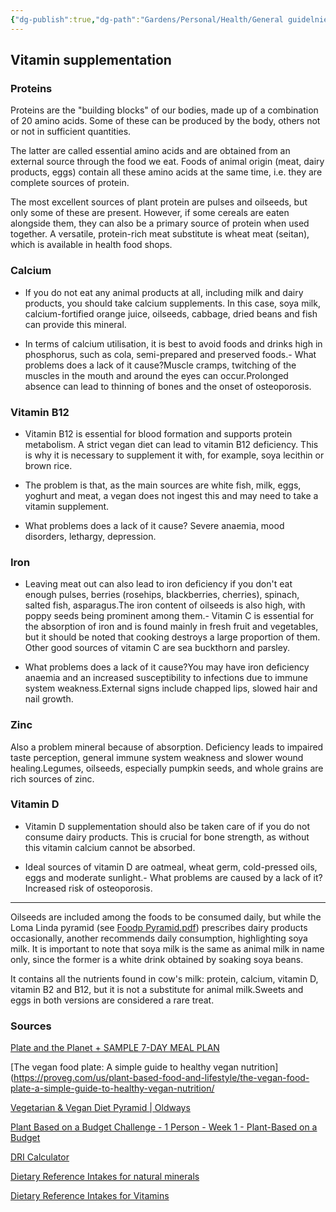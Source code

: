 ```yaml
---
{"dg-publish":true,"dg-path":"Gardens/Personal/Health/General guidelnies for vegetarian diet.md","permalink":"/gardens/personal/health/general-guidelnies-for-vegetarian-diet/","tags":["health","diet"]}
---
```



## Vitamin supplementation
### Proteins 
Proteins are the "building blocks" of our bodies, made up of a combination of 20 amino acids. Some of these can be produced by the body, others not or not in sufficient quantities.

The latter are called essential amino acids and are obtained from an external source through the food we eat. Foods of animal origin (meat, dairy products, eggs) contain all these amino acids at the same time, i.e. they are complete sources of protein.

The most excellent sources of plant protein are pulses and oilseeds, but only some of these are present. However, if some cereals are eaten alongside them, they can also be a primary source of protein when used together. A versatile, protein-rich meat substitute is wheat meat (seitan), which is available in health food shops.

### Calcium

- If you do not eat any animal products at all, including milk and dairy products, you should take calcium supplements. In this case, soya milk, calcium-fortified orange juice, oilseeds, cabbage, dried beans and fish can provide this mineral.

- In terms of calcium utilisation, it is best to avoid foods and drinks high in phosphorus, such as cola, semi-prepared and preserved foods.- What problems does a lack of it cause?Muscle cramps, twitching of the muscles in the mouth and around the eyes can occur.Prolonged absence can lead to thinning of bones and the onset of osteoporosis.


### Vitamin B12

- Vitamin B12 is essential for blood formation and supports protein metabolism. A strict vegan diet can lead to vitamin B12 deficiency. This is why it is necessary to supplement it with, for example, soya lecithin or brown rice.

- The problem is that, as the main sources are white fish, milk, eggs, yoghurt and meat, a vegan does not ingest this and may need to take a vitamin supplement.

- What problems does a lack of it cause? Severe anaemia, mood disorders, lethargy, depression. 

### Iron

- Leaving meat out can also lead to iron deficiency if you don't eat enough pulses, berries (rosehips, blackberries, cherries), spinach, salted fish, asparagus.The iron content of oilseeds is also high, with poppy seeds being prominent among them.- Vitamin C is essential for the absorption of iron and is found mainly in fresh fruit and vegetables, but it should be noted that cooking destroys a large proportion of them. Other good sources of vitamin C are sea buckthorn and parsley.

- What problems does a lack of it cause?You may have iron deficiency anaemia and an increased susceptibility to infections due to immune system weakness.External signs include chapped lips, slowed hair and nail growth.

### Zinc
Also a problem mineral because of absorption. Deficiency leads to impaired taste perception, general immune system weakness and slower wound healing.Legumes, oilseeds, especially pumpkin seeds, and whole grains are rich sources of zinc.

### Vitamin D
- Vitamin D supplementation should also be taken care of if you do not consume dairy products. This is crucial for bone strength, as without this vitamin calcium cannot be absorbed.

- Ideal sources of vitamin D are oatmeal, wheat germ, cold-pressed oils, eggs and moderate sunlight.- What problems are caused by a lack of it? Increased risk of osteoporosis.

___ 
Oilseeds are included among the foods to be consumed daily, but while the Loma Linda pyramid (see [Foodp Pyramid.pdf](https://www.vegetariannutrition.org/6icvn/food-pyramid.pdf)) prescribes dairy products occasionally, another recommends daily consumption, highlighting soya milk. It is important to note that soya milk is the same as animal milk in name only, since the former is a white drink obtained by soaking soya beans.

It contains all the nutrients found in cow's milk: protein, calcium, vitamin D, vitamin B2 and B12, but it is not a substitute for animal milk.Sweets and eggs in both versions are considered a rare treat. 



### Sources
[Plate and the Planet + SAMPLE 7-DAY MEAL PLAN](https://www.hsph.harvard.edu/nutritionsource/sustainability/plate-and-planet/)

[The vegan food plate: A simple guide to healthy vegan nutrition](https://proveg.com/us/plant-based-food-and-lifestyle/the-vegan-food-plate-a-simple-guide-to-healthy-vegan-nutrition/

[Vegetarian & Vegan Diet Pyramid | Oldways](https://oldwayspt.org/traditional-diets/vegetarian-vegan-diet/vegetarian-vegan-diet-pyramid)

[Plant Based on a Budget Challenge - 1 Person - Week 1 - Plant-Based on a Budget](https://plantbasedonabudget.com/plant-based-on-a-budget-challenge-1-person-week-1/)

[DRI Calculator](https://www.omnicalculator.com/health/dri)

[Dietary Reference Intakes for natural minerals](https://www.ncbi.nlm.nih.gov/books/NBK56068/table/summarytables.t3/?report=objectonly)

[Dietary Reference Intakes for Vitamins](https://www.ncbi.nlm.nih.gov/books/NBK56068/table/summarytables.t2/?report=objectonly)
